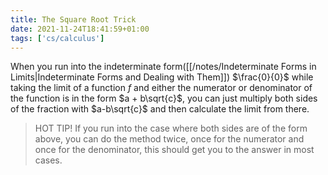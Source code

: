 ```yaml
---
title: The Square Root Trick
date: 2021-11-24T18:41:59+01:00
tags: ['cs/calculus']
---
```

When you run into the indeterminate form([[/notes/Indeterminate Forms in Limits|Indeterminate Forms and Dealing with Them]])  $\frac{0}{0}$ while taking the limit of a function $f$ and either the numerator or denominator of the function is in the form $a + b\sqrt{c}$, you can just multiply both sides of the fraction with $a-b\sqrt{c}$ and then calculate the limit from there.

> HOT TIP! If you run into the case where both sides are of the form above, you can do the method twice, once for the numerator and once for the denominator, this should get you to the answer in most cases. 